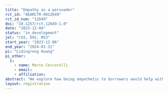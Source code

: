 ```yaml
---
title: "Empathy as a persuader"
rct_id: "AEARCTR-0012649"
rct_id_num: "12649"
doi: "10.1257/rct.12649-1.0"
date: "2023-12-04"
status: "in_development"
jel: "C93, D91, M53"
start_year: "2023-12-06"
end_year: "2024-01-31"
pi: "Lidingrong Huang"
pi_other:
  1:
    - name: Marco Ceccarelli
    - email: 
    - affiliation: 
abstract: "We explore how being empathetic to borrowers would help with debt collections. In partnership with a leading debt collection agency in the Philippines, we randomise a group of collectors into two groups. One control group and one empathy-treated group. We collect data on the borrowers' willingness to pay and the agents' performance."
layout: registration
---
```


